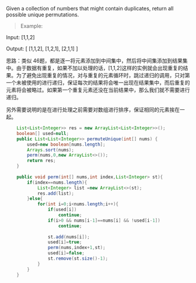 Given a collection of numbers that might contain duplicates, return all possible unique permutations.

>Example:

Input: [1,1,2]

Output:
[
  [1,1,2],
  [1,2,1],
  [2,1,1]
]

思路：类似 46题，都是逐一将元素添加到中间集中，然后将中间集添加到结果集中。由于数据有重复，如果不加以处理的话，[1,1,2]这样的实例就会出现重复的结果。为了避免出现重复的情况，对与重复的元素循环时，跳过递归的调用，只对第一个未被使用的进行递归，保证每次的结果将会唯一出现在结果集中，而后重复的元素将会被略过。如果第一个重复元素还没在当前结果中，那么我们就不需要进行递归。

另外需要说明的是在进行处理之前需要对数组进行排序，保证相同的元素挨在一起。

```java
    List<List<Integer>> res = new ArrayList<List<Integer>>();
    boolean[] used=null;
    public List<List<Integer>> permuteUnique(int[] nums) {
        used=new boolean[nums.length];
        Arrays.sort(nums);
        perm(nums,0,new ArrayList<>());
        return res;
    }
    
    public void perm(int[] nums,int index,List<Integer> st){
        if(index==nums.length){
            List<Integer> list =new ArrayList<>(st);
            res.add(list);
        }else{
            for(int i=0;i<nums.length;i++){
                if(used[i])
                    continue;
                if(i>0 && nums[i-1]==nums[i] && !used[i-1])
                    continue;
                
                st.add(nums[i]);
                used[i]=true;
                perm(nums,index+1,st);
                used[i]=false;
                st.remove(st.size()-1);
            }
        }
    }
```
